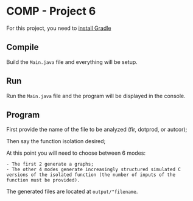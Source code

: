 # COMP - Project 6

For this project, you need to [install Gradle](https://gradle.org/install/)

## Compile 

Build the `Main.java` file and everything will be setup.

## Run

Run the `Main.java` file and the program will be displayed in the console.

## Program

First provide the name of the file to be analyzed (fir, dotprod, or autcor);

Then say the function isolation desired;

At this point you will need to choose between 6 modes:

    - The first 2 generate a graphs;
    - The other 4 modes generate increasingly structured simulated C versions of the isolated function (the number of inputs of the function must be provided).
    
The generated files are located at `output/"filename`.